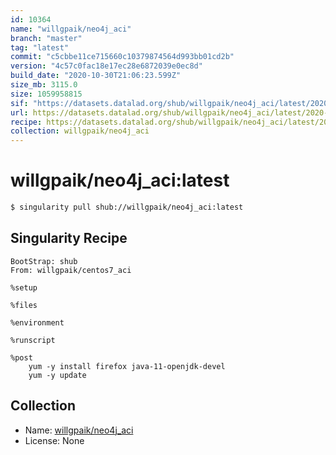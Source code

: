 ```yaml
---
id: 10364
name: "willgpaik/neo4j_aci"
branch: "master"
tag: "latest"
commit: "c5cbbe11ce715660c10379874564d993bb01cd2b"
version: "4c57c0fac18e17ec28e6872039e0ec8d"
build_date: "2020-10-30T21:06:23.599Z"
size_mb: 3115.0
size: 1059958815
sif: "https://datasets.datalad.org/shub/willgpaik/neo4j_aci/latest/2020-10-30-c5cbbe11-4c57c0fa/4c57c0fac18e17ec28e6872039e0ec8d.sif"
url: https://datasets.datalad.org/shub/willgpaik/neo4j_aci/latest/2020-10-30-c5cbbe11-4c57c0fa/
recipe: https://datasets.datalad.org/shub/willgpaik/neo4j_aci/latest/2020-10-30-c5cbbe11-4c57c0fa/Singularity
collection: willgpaik/neo4j_aci
---
```


# willgpaik/neo4j_aci:latest

```bash
$ singularity pull shub://willgpaik/neo4j_aci:latest
```

## Singularity Recipe

```singularity
BootStrap: shub
From: willgpaik/centos7_aci

%setup

%files

%environment

%runscript

%post
    yum -y install firefox java-11-openjdk-devel
    yum -y update
```

## Collection

 - Name: [willgpaik/neo4j_aci](https://github.com/willgpaik/neo4j_aci)
 - License: None

